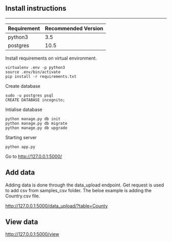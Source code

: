 ## Install instructions
---
|Requirement|Recommended Version|
|---		|---				|
|python3    |3.5				|
|postgres	|10.5				|

Install requirements on virtual environment.
```
virtualenv .env -p python3
source .env/bin/activate
pip install -r requirements.txt

```

Create database
```
sudo -u postgres psql
CREATE DATABASE incognito;
```

Intialise database
```
python manage.py db init
python manage.py db migrate
python manage.py db upgrade
```

Starting server
```
python app.py
```

Go to http://127.0.0.1:5000/

## Add data
Adding data is done through the data_upload endpoint. Get request is used to add csv from samples_csv folder. The beloe example is adding the Country.csv file.

http://127.0.0.1:5000/data_upload/?table=County

## View data

http://127.0.0.1:5000/view